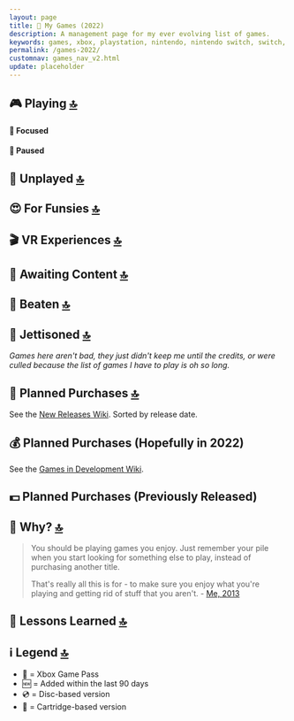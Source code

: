 ```yaml
---
layout: page
title: 🔮 My Games (2022)
description: A management page for my ever evolving list of games.
keywords: games, xbox, playstation, nintendo, nintendo switch, switch, oculus quest, oculus, quest, virtual reality, vr
permalink: /games-2022/
customnav: games_nav_v2.html
update: placeholder
---
```


<a id="playing"></a>

## 🎮 Playing [🔝][top]

#### 👀 Focused

<div id="games-playing"></div>

<a id="paused"></a>
#### 🚥 Paused

<div id="games-paused"></div>

<a id="unplayed"></a>
## 👾 Unplayed [🔝][top]

<div id="games-unplayed"></div>

<a id="fun"></a>

## 😍 For Funsies [🔝][top]

<div id="games-fun"></div>

<a id="vr-experiences"></a>

## 🎬 VR Experiences [🔝][top]

<div id="games-vr-experiences"></div>

<a id="awaiting-content"></a>

## 📆 Awaiting Content [🔝][top]

<div id="games-awaiting-content"></div>
   
<a id="beaten"></a>

## 🏁 Beaten [🔝][top]

<div id="games-beaten"></div>

<a id="jettisoned"></a>

## 🚀 Jettisoned [🔝][top]

_Games here aren't bad, they just didn't keep me until the credits, or were culled because the list
of games I have to play is oh so long._

<div id="games-jettisoned"></div>

<a id="purchases"></a>

## 💸 Planned Purchases [🔝][top]

See the [New Releases Wiki][new-releases]. Sorted by release date.

<div id="purchases-planned"></div>

## 💰 Planned Purchases (Hopefully in 2022)

See the [Games in Development Wiki][games-in-development].

<div id="purchases-hopeful"></div>

## 💵 Planned Purchases (Previously Released)

<div id="purchases-previous"></div>

<a id="why"></a>

## 💭 Why? [🔝][top]

> You should be playing games you enjoy. Just remember your pile when you start
> looking for something else to play, instead of purchasing another title.
>
> That's really all this is for - to make sure you enjoy what you're playing and getting rid of
> stuff that you aren't. - [Me, 2013][2013 - 12 month pile thread GWJ]

<a id="lessons"></a>

## 📝 Lessons Learned [🔝][top]

<div id="lessons-learned"></div>

<a id="legend"></a>

## ℹ️ Legend [🔝][top]

* 💚 = Xbox Game Pass
* 🆕 = Added within the last 90 days
* 💿 = Disc-based version
* 💾 = Cartridge-based version

<script type="text/javascript" src="/assets/javascript/games.js"></script>

[top]: #page-top
[new-releases]: https://en.wikipedia.org/wiki/2022_in_video_gaming#Game_releases
[games-in-development]: https://en.wikipedia.org/wiki/List_of_video_games_in_development
[2013 - 12 month pile thread GWJ]: https://www.gamerswithjobs.com/node/1283851?page=6#comment-12179406
